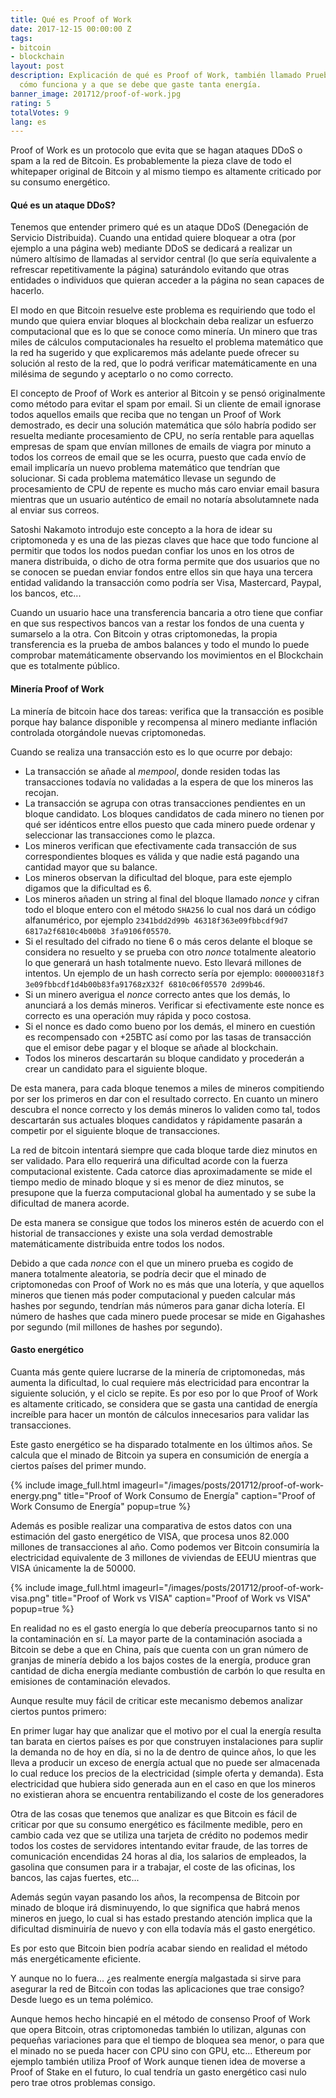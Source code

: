 ```yaml
---
title: Qué es Proof of Work
date: 2017-12-15 00:00:00 Z
tags:
- bitcoin
- blockchain
layout: post
description: Explicación de qué es Proof of Work, también llamado Prueba de Trabajo,
  cómo funciona y a que se debe que gaste tanta energía.
banner_image: 201712/proof-of-work.jpg
rating: 5
totalVotes: 9
lang: es
---
```


Proof of Work es un protocolo que evita que se hagan ataques DDoS o spam a la red de Bitcoin. Es probablemente la pieza clave de todo el whitepaper original de Bitcoin y al mismo tiempo es altamente criticado por su consumo energético.

<!--more-->

#### Qué es un ataque DDoS?

Tenemos que entender primero qué es un ataque DDoS (Denegación de Servicio Distribuida). Cuando una entidad quiere bloquear a otra (por ejemplo a una página web) mediante DDoS se dedicará a realizar un número altísimo de llamadas al servidor central (lo que sería equivalente a refrescar repetitivamente la página) saturándolo evitando que otras entidades o individuos que quieran acceder a la página no sean capaces de hacerlo.

El modo en que Bitcoin resuelve este problema es requiriendo que todo el mundo que quiera enviar bloques al blockchain deba realizar un esfuerzo computacional que es lo que se conoce como minería. Un minero que tras miles de cálculos computacionales ha resuelto el problema matemático que la red ha sugerido y que explicaremos más adelante puede ofrecer su solución al resto de la red, que lo podrá verificar matemáticamente en una milésima de segundo y aceptarlo o no como correcto.

El concepto de Proof of Work es anterior al Bitcoin y se pensó originalmente como método para evitar el spam por email. Si un cliente de email ignorase todos aquellos emails que reciba que no tengan un Proof of Work demostrado, es decir una solución matemática que sólo habría podido ser resuelta mediante procesamiento de CPU, no sería rentable para aquellas empresas de spam que envían millones de emails de viagra por minuto a todos los correos de email que se les ocurra, puesto que cada envío de email implicaría un nuevo problema matemático que tendrían que solucionar. Si cada problema matemático llevase un segundo de procesamiento de CPU de repente es mucho más caro enviar email basura mientras que un usuario auténtico de email no notaría  absolutamnete nada al enviar sus correos.

Satoshi Nakamoto introdujo este concepto a la hora de idear su criptomoneda y es una de las piezas claves que hace que todo funcione al permitir que todos los nodos puedan confiar los unos en los otros de manera distribuida, o dicho de otra forma permite que dos usuarios que no se conocen se puedan enviar fondos entre ellos sin que haya una tercera entidad validando la transacción como podría ser Visa, Mastercard, Paypal, los bancos, etc...

Cuando un usuario hace una transferencia bancaria a otro tiene que confiar en que sus respectivos bancos van a restar los fondos de una cuenta y sumarselo a la otra. Con Bitcoin y otras criptomonedas, la propia transferencia es la prueba de ambos balances y todo el mundo lo puede comprobar matemáticamente observando los movimientos en el Blockchain que es totalmente público.

#### Minería Proof of Work

La minería de bitcoin hace dos tareas: verifica que la transacción es posible porque hay balance disponible y recompensa al minero mediante inflación controlada otorgándole nuevas criptomonedas.

Cuando se realiza una transacción esto es lo que ocurre por debajo:

* La transacción se añade al *mempool*, donde residen todas las transacciones todavía no validadas a la espera de que los mineros las recojan.
* La transacción se agrupa con otras transacciones pendientes en un bloque candidato. Los bloques candidatos de cada minero no tienen por qué ser idénticos entre ellos puesto que cada minero puede ordenar y seleccionar las transacciones como le plazca.
* Los mineros verifican que efectivamente cada transacción de sus correspondientes bloques es válida y que nadie está pagando una cantidad mayor que su balance.
* Los mineros observan la dificultad del bloque, para este ejemplo digamos que la dificultad es 6.
* Los mineros añaden un string al final del bloque llamado *nonce* y cifran todo el bloque entero con el método `SHA256` lo cual nos dará un código alfanumérico, por ejemplo `2341bdd2d99b 46318f363e09fbbcdf9d7 6817a2f6810c4b00b8 3fa9106f05570`.
* Si el resultado del cifrado no tiene 6 o más ceros delante el bloque se considera no resuelto y se prueba con otro *nonce* totalmente aleatorio lo que generará un hash totalmente nuevo. Esto llevará millones de intentos. Un ejemplo de un hash correcto sería por ejemplo: `000000318f3 3e09fbbcdf1d4b00b83fa91768zX32f 6810c06f05570 2d99b46`.
* Si un minero averigua el *nonce* correcto antes que los demás, lo anunciará a los demás mineros. Verificar si efectivamente este nonce es correcto es una operación muy rápida y poco costosa.
* Si el nonce es dado como bueno por los demás, el minero en cuestión es recompensado con +25BTC así como por las tasas de transacción que el emisor debe pagar y el bloque se añade al blockchain.
* Todos los mineros descartarán su bloque candidato y procederán a crear un candidato para el siguiente bloque.

De esta manera, para cada bloque tenemos a miles de mineros compitiendo por ser los primeros en dar con el resultado correcto. En cuanto un minero descubra el nonce correcto y los demás mineros lo validen como tal, todos descartarán sus actuales bloques candidatos y rápidamente pasarán a competir por el siguiente bloque de transacciones.

La red de bitcoin intentará siempre que cada bloque tarde diez minutos en ser validado. Para ello requerirá una dificultad acorde con la fuerza computacional existente. Cada catorce dias aproximadamente se mide el tiempo medio de minado bloque y si es menor de diez minutos, se presupone que la fuerza computacional global ha aumentado y se sube la dificultad de manera acorde.

De esta manera se consigue que todos los mineros estén de acuerdo con el historial de transacciones y existe una sola verdad demostrable matemáticamente distribuida entre todos los nodos.

Debido a que cada *nonce* con el que un minero prueba es cogido de manera totalmente aleatoria, se podría decir que el minado de criptomonedas con Proof of Work no es más que una lotería, y que aquellos mineros que tienen más poder computacional y pueden calcular más hashes por segundo, tendrían más números para ganar dicha lotería. El número de hashes que cada minero puede procesar se mide en Gigahashes por segundo (mil millones de hashes por segundo).

#### Gasto energético

Cuanta más gente quiere lucrarse de la minería de criptomonedas, más aumenta la dificultad, lo cual requiere más electricidad para encontrar la siguiente solución, y el ciclo se repite. Es por eso por lo que Proof of Work es altamente criticado, se considera que se gasta una cantidad de energía increíble para hacer un montón de cálculos innecesarios para validar las transacciones.

Este gasto energético se ha disparado totalmente en los últimos años. Se calcula que el minado de Bitcoin ya supera en consumición de energía a ciertos países del primer mundo.

{% include image_full.html imageurl="/images/posts/201712/proof-of-work-energy.png" title="Proof of Work Consumo de Energía" caption="Proof of Work Consumo de Energía" popup=true %}

Además es posible realizar una comparativa de estos datos con una estimación del gasto energético de VISA, que procesa unos 82.000 millones de transacciones al año. Como podemos ver Bitcoin consumiría la electricidad equivalente de 3 millones de viviendas de EEUU mientras que VISA únicamente la de 50000.

{% include image_full.html imageurl="/images/posts/201712/proof-of-work-visa.png" title="Proof of Work vs VISA" caption="Proof of Work vs VISA" popup=true %}

En realidad no es el gasto energía lo que debería preocuparnos tanto si no la contaminación en sí. La mayor parte de la contaminación asociada a Bitcoin se debe a que en China, país que cuenta con un gran número de granjas de minería debido a los bajos costes de la energía, produce gran cantidad de dicha energía mediante combustión de carbón lo que resulta en emisiones de contaminación elevados.

Aunque resulte muy fácil de criticar este mecanismo debemos analizar ciertos puntos primero:

En primer lugar hay que analizar que el motivo por el cual la energía resulta tan barata en ciertos países es por que construyen instalaciones para suplir la demanda no de hoy en día, si no la de dentro de quince años, lo que les lleva a producir un exceso de energía actual que no puede ser almacenada lo cual reduce los precios de la electricidad (simple oferta y demanda). Esta electricidad que hubiera sido generada aun en el caso en que los mineros no existieran ahora se encuentra rentabilizando el coste de los generadores

Otra de las cosas que tenemos que analizar es que Bitcoin es fácil de criticar por que su consumo energético es fácilmente medible, pero en cambio cada vez que se utiliza una tarjeta de crédito no podemos medir todos los costes de servidores intentando evitar fraude, de las torres de comunicación encendidas 24 horas al dia, los salarios de empleados, la gasolina que consumen para ir a trabajar, el coste de las oficinas, los bancos, las cajas fuertes, etc...

Además según vayan pasando los años, la recompensa de Bitcoin por minado de bloque irá disminuyendo, lo que significa que habrá menos mineros en juego, lo cual si has estado prestando atención implica que la dificultad disminuiría de nuevo y con ella todavía más el gasto energético.

Es por esto que Bitcoin bien podría acabar siendo en realidad el método más energéticamente eficiente.

Y aunque no lo fuera... ¿es realmente energía malgastada si sirve para asegurar la red de Bitcoin con todas las aplicaciones que trae consigo? Desde luego es un tema polémico.

Aunque hemos hecho hincapié en el método de consenso Proof of Work que opera Bitcoin, otras criptomonedas también lo utilizan, algunas con pequeñas variaciones para que el tiempo de bloquea sea menor, o para que el minado no se pueda hacer con CPU sino con GPU, etc... Ethereum por ejemplo también utiliza Proof of Work aunque tienen idea de moverse a Proof of Stake en el futuro, lo cual tendría un gasto energético casi nulo pero trae otros problemas consigo.

